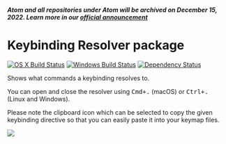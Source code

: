 ##### Atom and all repositories under Atom will be archived on December 15, 2022. Learn more in our [official announcement](https://github.blog/2022-06-08-sunsetting-atom/)
 # Keybinding Resolver package
[![OS X Build Status](https://travis-ci.org/atom/keybinding-resolver.svg?branch=master)](https://travis-ci.org/atom/keybinding-resolver) [![Windows Build Status](https://ci.appveyor.com/api/projects/status/9jf31itx01hnn4nh/branch/master?svg=true)](https://ci.appveyor.com/project/Atom/keybinding-resolver/branch/master) [![Dependency Status](https://david-dm.org/atom/keybinding-resolver.svg)](https://david-dm.org/atom/keybinding-resolver)

Shows what commands a keybinding resolves to.

You can open and close the resolver using <kbd>Cmd+.</kbd> (macOS) or <kbd>Ctrl+.</kbd> (Linux and Windows).

Please note the clipboard icon which can be selected to copy the given keybinding
directive so that you can easily paste it into your keymap files.

![](https://user-images.githubusercontent.com/4137660/44482876-8de73a80-a617-11e8-8bd5-24023c96b39e.png)
